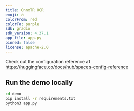 ```yaml
---
title: OnnxTR OCR
emoji: 🔥
colorFrom: red
colorTo: purple
sdk: gradio
sdk_version: 4.37.1
app_file: app.py
pinned: false
license: apache-2.0
---
```


Check out the configuration reference at https://huggingface.co/docs/hub/spaces-config-reference

## Run the demo locally

```bash
cd demo
pip install -r requirements.txt
python3 app.py
```
